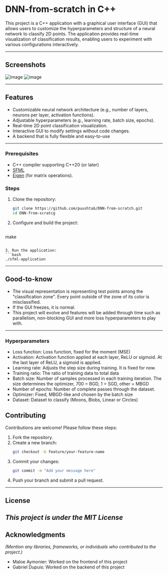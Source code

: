# DNN-from-scratch in C++

This project is a C++ application with a graphical user interface (GUI) that allows users to customize the hyperparameters and structure of a neural network to classify 2D points. The application provides real-time visualization of classification results, enabling users to experiment with various configurations interactively.

---
## **Screenshots**
![image](https://github.com/user-attachments/assets/f7ddbe53-5fa2-45be-b641-650cbe111e0d)
![image](https://github.com/user-attachments/assets/be666087-b3bb-404a-96a6-1efad3e22674)

---

## **Features**
- Customizable neural network architecture (e.g., number of layers, neurons per layer, activation functions).
- Adjustable hyperparameters (e.g., learning rate, batch size, epochs).
- Real-time 2D point classification visualization.
- Interactive GUI to modify settings without code changes.
- A backend that is fully flexible and easy-to-use
---

### **Prerequisites**
- C++ compiler supporting C++20 (or later)
- [SFML](https://www.sfml-dev.org/fr/) 
- [Eigen](https://eigen.tuxfamily.org/) (for matrix operations).

### **Steps**
1. Clone the repository:
   ```bash
   git clone https://github.com/puushtab/DNN-from-scratch.git
   cd DNN-from-scratcg
   ```
2. Configure and build the project:
   ```bash
  make
   ```

3. Run the application:
   ```bash
  ./sfml-application
   ```
---

## **Good-to-know**
- The visual representation is representing test points among the "classification zone". Every point outside of the zone of its color is misclassified.
- If the GUI freezes, it is normal.
- This project will evolve and features will be added through time such as parallelism, non-blocking GUI and more loss hyperparameters to play with.
  
---


### **Hyperparameters**
- Loss function: Loss function, fixed for the moment (MSE)
- Activation: Activation function applied at each layer, ReLU or sigmoid. At the last layer of ReLU, a sigmoid is applied.
- Learning rate: Adjusts the step size during training. It is fixed for now.
- Training ratio: The ratio of training data to total data
- Batch size: Number of samples processed in each training iteration. The size determines the optimizer, 700 = BGD, 1 = SGD, other = MBGD
- Number of epochs: Number of complete passes through the dataset.
- Optimizer: Fixed, MBGD-like and chosen by the batch size
- Dataset: Dataset to classify (Moons, Blobs, Linear or Circles)

## **Contributing**
Contributions are welcome! Please follow these steps:
1. Fork the repository.
2. Create a new branch:
   ```bash
   git checkout -b feature/your-feature-name
   ```
3. Commit your changes:
   ```bash
   git commit -m "Add your message here"
   ```
4. Push your branch and submit a pull request.

---

## **License**
_This project is under the MIT License_
---

## **Acknowledgments**
_(Mention any libraries, frameworks, or individuals who contributed to the project.)_
- Maloe Aymonier: Worked on the frontend of this project
- Gabriel Dupuis: Worked on the backend of this project
